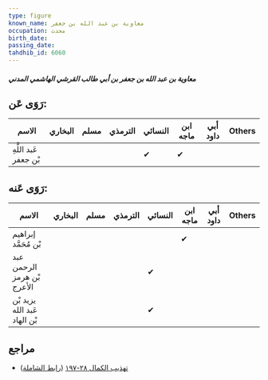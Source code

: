 ```yaml
---
type: figure
known_name: معاوية بن عبد الله بن جعفر
occupation: محدث
birth_date:
passing_date:
tahdhib_id: 6060
---
```

##### معاوية بن عبد الله بن جعفر بن أبي طالب القرشي الهاشمي المدني

## رَوَى عَن:
| الاسم                 | البخاري | مسلم | الترمذي | النسائي | ابن ماجه | أبي داود | Others |
| --------------------- | ------- | ---- | ------- | ------- | -------- | -------- | ------ |
| عَبد اللَّهِ بْن جعفر |         |      |         | ✔       | ✔        |          |        |
## رَوَى عَنه:
| الاسم                        | البخاري | مسلم | الترمذي | النسائي | ابن ماجه | أبي داود | Others |
| ---------------------------- | ------- | ---- | ------- | ------- | -------- | -------- | ------ |
| إبراهيم بْن مُحَمَّد         |         |      |         |         | ✔        |          |        |
| عبد الرحمن بْن هرمز الأعرج   |         |      |         | ✔       |          |          |        |
| يزيد بْن عَبد الله بْن الهاد |         |      |         | ✔       |          |          |        |
## مراجع
- [تهذيب الكمال ٢٨-١٩٧](obsidian://open?vault=Tahdhib-al-Kamal&file=Figures/٦٠٦٠-معاوية%20بن%20عبد%20الله%20بن%20جعفر%20بن%20أبي%20طالب%20القرشي%20الهاشمي%20المدني) ([رابط الشاملة](https://shamela.ws/book/3722/15172))